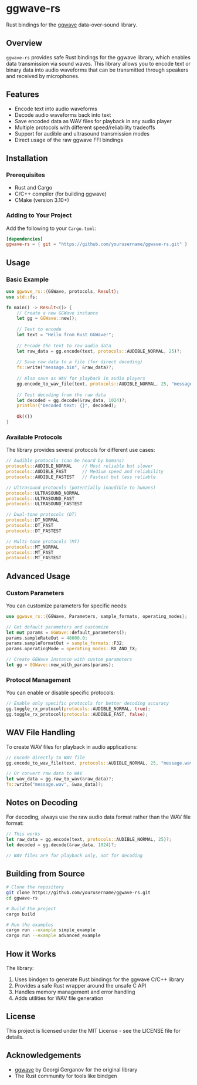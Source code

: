 # ggwave-rs

Rust bindings for the [ggwave](https://github.com/ggerganov/ggwave) data-over-sound library.

## Overview

`ggwave-rs` provides safe Rust bindings for the ggwave library, which enables data transmission via sound waves. This library allows you to encode text or binary data into audio waveforms that can be transmitted through speakers and received by microphones.

## Features

- Encode text into audio waveforms
- Decode audio waveforms back into text
- Save encoded data as WAV files for playback in any audio player
- Multiple protocols with different speed/reliability tradeoffs
- Support for audible and ultrasound transmission modes
- Direct usage of the raw ggwave FFI bindings

## Installation

### Prerequisites

- Rust and Cargo
- C/C++ compiler (for building ggwave)
- CMake (version 3.10+)

### Adding to Your Project

Add the following to your `Cargo.toml`:

```toml
[dependencies]
ggwave-rs = { git = "https://github.com/yourusername/ggwave-rs.git" }
```

## Usage

### Basic Example

```rust
use ggwave_rs::{GGWave, protocols, Result};
use std::fs;

fn main() -> Result<()> {
    // Create a new GGWave instance
    let gg = GGWave::new();
    
    // Text to encode
    let text = "Hello from Rust GGWave!";
    
    // Encode the text to raw audio data
    let raw_data = gg.encode(text, protocols::AUDIBLE_NORMAL, 25)?;
    
    // Save raw data to a file (for direct decoding)
    fs::write("message.bin", &raw_data)?;
    
    // Also save as WAV for playback in audio players
    gg.encode_to_wav_file(text, protocols::AUDIBLE_NORMAL, 25, "message.wav")?;
    
    // Test decoding from the raw data
    let decoded = gg.decode(&raw_data, 1024)?;
    println!("Decoded text: {}", decoded);
    
    Ok(())
}
```

### Available Protocols

The library provides several protocols for different use cases:

```rust
// Audible protocols (can be heard by humans)
protocols::AUDIBLE_NORMAL    // Most reliable but slower
protocols::AUDIBLE_FAST      // Medium speed and reliability
protocols::AUDIBLE_FASTEST   // Fastest but less reliable

// Ultrasound protocols (potentially inaudible to humans)
protocols::ULTRASOUND_NORMAL
protocols::ULTRASOUND_FAST
protocols::ULTRASOUND_FASTEST

// Dual-tone protocols (DT)
protocols::DT_NORMAL
protocols::DT_FAST
protocols::DT_FASTEST

// Multi-tone protocols (MT)
protocols::MT_NORMAL
protocols::MT_FAST
protocols::MT_FASTEST
```

## Advanced Usage

### Custom Parameters

You can customize parameters for specific needs:

```rust
use ggwave_rs::{GGWave, Parameters, sample_formats, operating_modes};

// Get default parameters and customize
let mut params = GGWave::default_parameters();
params.sampleRateOut = 48000.0;
params.sampleFormatOut = sample_formats::F32;
params.operatingMode = operating_modes::RX_AND_TX;

// Create GGWave instance with custom parameters
let gg = GGWave::new_with_params(params);
```

### Protocol Management

You can enable or disable specific protocols:

```rust
// Enable only specific protocols for better decoding accuracy
gg.toggle_rx_protocol(protocols::AUDIBLE_NORMAL, true);
gg.toggle_rx_protocol(protocols::AUDIBLE_FAST, false);
```

## WAV File Handling

To create WAV files for playback in audio applications:

```rust
// Encode directly to WAV file
gg.encode_to_wav_file(text, protocols::AUDIBLE_NORMAL, 25, "message.wav")?;

// Or convert raw data to WAV
let wav_data = gg.raw_to_wav(&raw_data)?;
fs::write("message.wav", &wav_data)?;
```

## Notes on Decoding

For decoding, always use the raw audio data format rather than the WAV file format:

```rust
// This works
let raw_data = gg.encode(text, protocols::AUDIBLE_NORMAL, 25)?;
let decoded = gg.decode(&raw_data, 1024)?;

// WAV files are for playback only, not for decoding
```

## Building from Source

```bash
# Clone the repository
git clone https://github.com/yourusername/ggwave-rs.git
cd ggwave-rs

# Build the project
cargo build

# Run the examples
cargo run --example simple_example
cargo run --example advanced_example
```

## How it Works

The library:
1. Uses bindgen to generate Rust bindings for the ggwave C/C++ library
2. Provides a safe Rust wrapper around the unsafe C API
3. Handles memory management and error handling
4. Adds utilities for WAV file generation

## License

This project is licensed under the MIT License - see the LICENSE file for details.

## Acknowledgements

- [ggwave](https://github.com/ggerganov/ggwave) by Georgi Gerganov for the original library
- The Rust community for tools like bindgen
